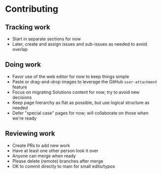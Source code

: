 # Contributing

## Tracking work

- Start in separate sections for now
- Later, create and assign issues and sub-issues as needed to avoid overlap

## Doing work

- Favor use of the web editor for now to keep things simple
- Paste or drag-and-drop images to leverage the GitHub `user-attachment` feature
- Focus on migrating Solutions content for now; try to avoid new decisions
- Keep page hierarchy as flat as possible, but use logical structure as needed
- Defer "special case" pages for now; will collaborate on those when we're ready

## Reviewing work

- Create PRs to add new work
- Have at least one other person look it over
- Anyone can merge when ready
- Please delete (remote) branches after merge
- OK to commit directly to main for small edits/typos